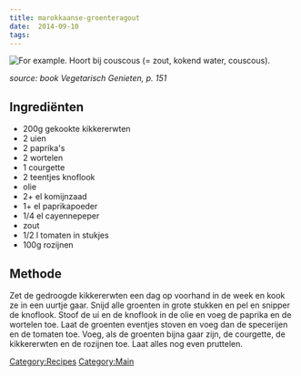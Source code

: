 ```yaml
---
title: marokkaanse-groenteragout
date:  2014-09-10
tags:
---
```

![For example.](Marokkaanse_groenteragout.jpg "fig:For example.") Hoort
bij couscous (= zout, kokend water, couscous).

*source: book Vegetarisch Genieten, p. 151*

Ingrediënten
------------

-   200g gekookte kikkererwten
-   2 uien
-   2 paprika's
-   2 wortelen
-   1 courgette
-   2 teentjes knoflook
-   olie
-   2+ el komijnzaad
-   1+ el paprikapoeder
-   1/4 el cayennepeper
-   zout
-   1/2 l tomaten in stukjes
-   100g rozijnen

Methode
-------

Zet de gedroogde kikkererwten een dag op voorhand in de week en kook ze
in een uurtje gaar. Snijd alle groenten in grote stukken en pel en
snipper de knoflook. Stoof de ui en de knoflook in de olie en voeg de
paprika en de wortelen toe. Laat de groenten eventjes stoven en voeg dan
de specerijen en de tomaten toe. Voeg, als de groenten bijna gaar zijn,
de courgette, de kikkererwten en de rozijnen toe. Laat alles nog even
pruttelen.

<Category:Recipes> <Category:Main>

